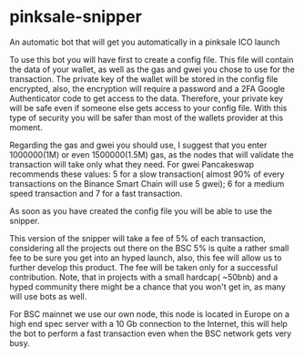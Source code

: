 # pinksale-snipper
An automatic bot that will get you automatically in a pinksale ICO launch

 To use this bot you will have first to create a config file. This file will contain the data of your wallet, as well as the gas and gwei you chose to use for the transaction.
The private key of the wallet will be stored in the config file encrypted, also, the encryption will require a password and a 2FA Google Authenticator code to get access to the data. Therefore, your private key will be safe even if someone else gets access to your config file. With this type of security you will be safer than most of the wallets provider at this moment.

  Regarding the gas and gwei you should use, I suggest that you enter 1000000(1M) or even 1500000(1.5M) gas, as the nodes that will validate the transaction will take only what they need. For gwei Pancakeswap recommends these values: 5 for a slow transaction( almost 90% of every transactions on the Binance Smart Chain will use 5 gwei); 6 for a medium speed transaction and 7 for a fast transaction.
  
  As soon as you have created the config file you will be able to use the snipper.
  
  This version of the snipper will take a fee of 5% of each transaction, considering all the projects out there on the BSC 5% is quite a rather small fee to be sure you get into an hyped launch, also, this fee will allow us to further develop this product. The fee will be taken only for a successful contribution. Note, that in projects with a small hardcap( ~50bnb) and a hyped community there might be a chance that you won't get in, as many will use bots as well. 
  
  For BSC mainnet we use our own node, this node is located in Europe on a high end spec server with a 10 Gb connection to the Internet, this will help the bot to perform a fast transaction even when the BSC network gets very busy. 
